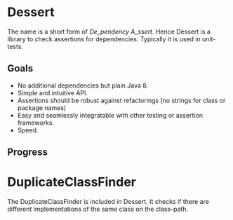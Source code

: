 # Dessert

The name is a short form of _De_pendency A_ssert_. Hence Dessert is a library to check assertions for
dependencies. Typically it is used in unit-tests.

## Goals

- No additional dependencies but plain Java 8.
- Simple and intuitive API.
- Assertions should be robust against refactorings (no strings for class or package names)
- Easy and seamlessly integratable with other testing or assertion frameworks.
- Speed.

## Progress

# DuplicateClassFinder

The DuplicateClassFinder is included in Dessert. It checks if there are different implementations of
the same class on the class-path.
